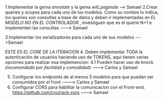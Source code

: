 1.Implementar  la gema  *annotate*  y la gema *will_paginate* --> Samael
2.Crear queries y scopes para cada uno de los modelos.  Como su nombre lo indica, los queries son consultas a base de datos y deben ir implementadas en *EL MODELO NO EN EL CONTROLADOR* , investiguen que es el querie N+1 e implementen las consultas ---> Samael

3.Implementar  los serializadores para cada uno de sus modelos --- >Samael

*ESTE ES EL CORE DE LA ITERACION*
4. Deben implementar TODA la autenticación de usuarios haciendo uso de TOKENS, aqui tienen varias opciones para realizar esa implemencion: 
4.1 Pueden hacer uso de knock  *(recomendado por facilidad y comodidad)* ---> Carlos y Samael

5. Configurar los endpoints de al menos 5 modelos para que puedan ser consumidos por el front ----> Carlos y Samael
6. Configurar CORS para habilitar la comunicacion con el Front-end. https://github.com/cyu/rack-cors ---> Samael

